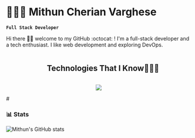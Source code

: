  # 🧑🏽‍💻 Mithun Cherian Varghese
 **`Full Stack Developer`**

Hi there 👋🏽 welcome to my GitHub :octocat: 
! I'm a full-stack developer and a tech enthusiast. I like web development and exploring DevOps.

<!--h1 without bottom border-->
<div id="user-content-toc">
  <ul align="center">
    <summary><h2 style="display: inline-block">Technologies That I Know👨🏻‍💻</h2></summary>
  </ul>
</div>
<!--tech stack icons-->
<p align="center">
  <a href="https://skillicons.dev">
    <img src="https://skillicons.dev/icons?
     i=git,aws,css,discord,docker,postgres,dynamodb,express,firebase,redis,github,html,java,js,linux,md,nginx,mongodb,mysql,nodejs,postman,py,tailwind,ts,vscode,kubernetes&perline=8" />
  </a>
</p>
#

### 📊 Stats

![Mithun's GitHub stats](https://github-readme-stats.vercel.app/api?username=mithunvarghese&show_icons=true&theme=gruvbox)
<!--
**mithunvarghese/mithunvarghese** is a ✨ _special_ ✨ repository because its `README.md` (this file) appears on your GitHub profile.

Here are some ideas to get you started:

- 🔭 I’m currently working on ...
- 🌱 I’m currently learning ...
- 👯 I’m looking to collaborate on ...
- 🤔 I’m looking for help with ...
- 💬 Ask me about ...
- 📫 How to reach me: ...
- 😄 Pronouns: ...
- ⚡ Fun fact: ...
-->
